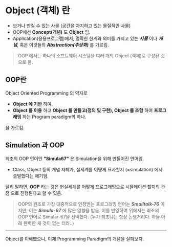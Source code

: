 # Object (객체) 란

- 보거나 만질 수 있는 사물 (공간을 차지하고 있는 물질적인 사물)
- OOP에선 **Concept(개념)** 도 **Object** 임.
- Application(응용프로그램)에서, 명확한 한계와 의미를 가지고 있는 ***사물*** 이나 ***개념***, 혹은 이것들의 ***Abstraction(추상화)*** 를 가르킴.

> OOP 에서는 하나의 소프트웨어 시스템을 여러 개의 Object (객체)로 구성된 것으로 봄.

## OOP란

Object Oriented Programming 의 약자로 

* **Object 에 기반** 하여,
* **Object 를 이용** 하고 **Object 를 만들고(정의 및 구현), Object 를 조합** 하여 **프로그래밍** 하는 Program paradigm의 하나.

을 가르킴.

## Simulation 과 OOP

최초의 OOP 언어인 **"Simula67"** 은 Simulation을 위해 만들어진 언어임.

* Class, Object 등의 개념 자체가, 실세계를 어떻게 묘사할지 (=simulation) 에서 출발했다는 애기임.

달리 말하면, **OOP** 라는 것은 현실세계를 어떻게 프로그래밍으로 시뮬레이션 할지의 관점 으로 진행된다고 할 수 있음.

> OOP의 원조로 가장 대중적으로 인정받는 프로그래밍 언어는 ***Smalltalk-76*** 이지만, 이는 ***Simula-67*** 에 많은 영향을 받음. 이를 반영하여 위에서는 최초의 OOP 언어로 Simular-67을 선택했다. (누가 최초냐는 항상 논쟁거리다. 하늘 아래 완벽한 새 것이 없는 터라..)
>

---

Object를 이해했으니, 이제 Programming Paradigm의 개념을 살펴보자.


